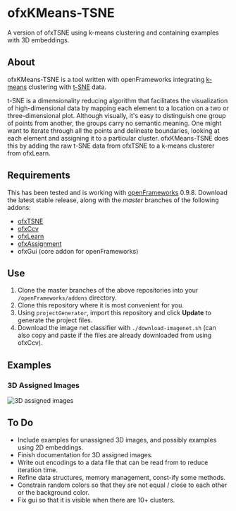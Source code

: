 # ofxKMeans-TSNE
A version of ofxTSNE using k-means clustering and containing examples with 3D embeddings.

## About
ofxKMeans-TSNE is a tool written with openFrameworks integrating [k-means](https://projecteuclid.org/download/pdf_1/euclid.bsmsp/1200512992 "Some Methods for classification and Analysis of Multivariate Observations") clustering with [t-SNE](https://lvdmaaten.github.io/publications/papers/JMLR_2008.pdf "Visualizing Data using t-SNE") data.

t-SNE is a dimensionality reducing algorithm that facilitates the visualization of high-dimensional data by mapping each element to a location on a two or three-dimensional plot. Although visually, it's easy to distinguish one group of points from another, the groups carry no semantic meaning. One might want to iterate through all the points and delineate boundaries, looking at each element and assigning it to a particular cluster. ofxKMeans-TSNE does this by adding the raw t-SNE data from ofxTSNE to a k-means clusterer from ofxLearn.

## Requirements
This has been tested and is working with [openFrameworks](https://openframeworks.cc/download "openFrameworks") 0.9.8. Download the latest stable release, along with the *master* branches of the following addons:
* [ofxTSNE](https://github.com/genekogan/ofxTSNE "ofxTSNE")
* [ofxCcv](https://github.com/kylemcdonald/ofxCcv "ofxCcv")
* [ofxLearn](https://github.com/genekogan/ofxLearn "ofxLearn")
* [ofxAssignment](https://github.com/kylemcdonald/ofxAssignment "ofxAssignment")
* ofxGui (core addon for openFrameworks)

## Use
1) Clone the master branches of the above repositories into your `/openFrameworks/addons` directory.
2) Clone this repository where it is most convenient for you.
3) Using `projectGenerator`, import this repository and click **Update** to generate the project files.
4) Download the image net classifier with `./download-imagenet.sh` (can also copy and paste if the files are already downloaded from using ofxCcv).

## Examples
### 3D Assigned Images
![3D assigned images](https://github.com/tespin/ofxKMeans-TSNE/blob/master/documentation-images/3d-assigned-images/3d-assigned-images-01.png)

## To Do
* Include examples for unassigned 3D images, and possibly examples using 2D embeddings.
* Finish documentation for 3D assigned images.
* Write out encodings to a data file that can be read from to reduce iteration time.
* Refine data structures, memory management, const-ify some methods.
* Constrain random colors so that they are not equal / close to each other or the background color.
* Fix gui so that it is visible when there are 10+ clusters. 
